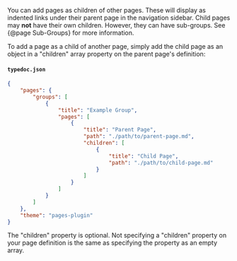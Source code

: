 You can add pages as children of other pages. These will display as indented links under their parent page in the navigation sidebar. Child pages may **not** have their own children. However, they can have sub-groups. See {@page Sub-Groups} for more information.

To add a page as a child of another page, simply add the child page as an object in a "children" array property on the parent page's definition:

#### `typedoc.json`

```json
{
	"pages": {
		"groups": [
			{
				"title": "Example Group",
				"pages": [
					{
						"title": "Parent Page",
						"path": "./path/to/parent-page.md",
						"children": [
							{
								"title": "Child Page",
								"path": "./path/to/child-page.md"
							}
						]
					}
				]
			}
		]
	},
	"theme": "pages-plugin"
}
```

The "children" property is optional. Not specifying a "children" property on your page definition is the same as specifying the property as an empty array.